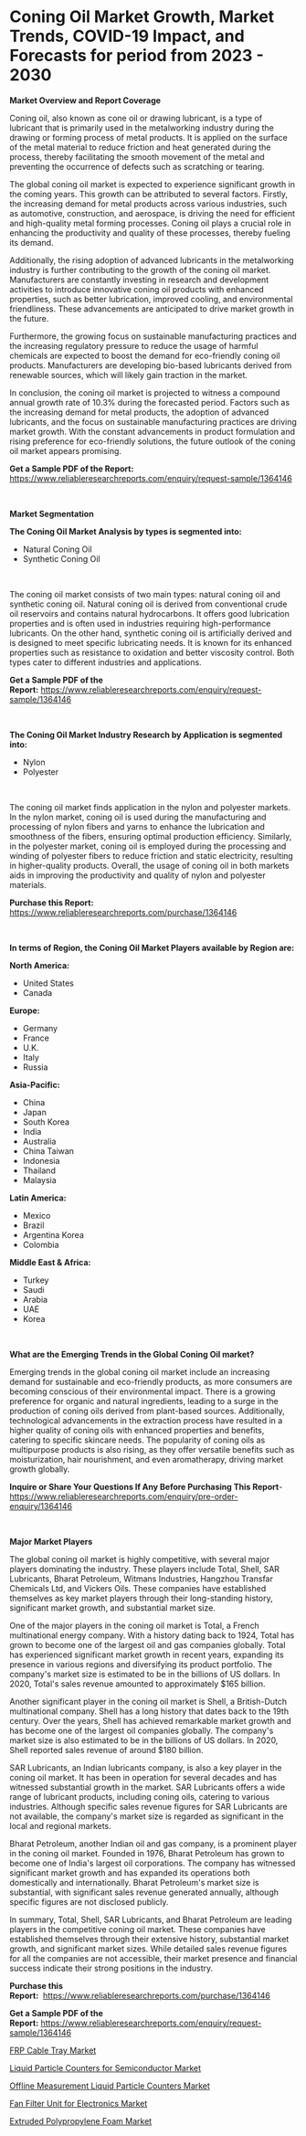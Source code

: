 <p><h1>Coning Oil Market Growth, Market Trends, COVID-19 Impact, and Forecasts for period from 2023 - 2030</h1></p><p><strong>Market Overview and Report Coverage</strong></p>
<p><p>Coning oil, also known as cone oil or drawing lubricant, is a type of lubricant that is primarily used in the metalworking industry during the drawing or forming process of metal products. It is applied on the surface of the metal material to reduce friction and heat generated during the process, thereby facilitating the smooth movement of the metal and preventing the occurrence of defects such as scratching or tearing.</p><p>The global coning oil market is expected to experience significant growth in the coming years. This growth can be attributed to several factors. Firstly, the increasing demand for metal products across various industries, such as automotive, construction, and aerospace, is driving the need for efficient and high-quality metal forming processes. Coning oil plays a crucial role in enhancing the productivity and quality of these processes, thereby fueling its demand.</p><p>Additionally, the rising adoption of advanced lubricants in the metalworking industry is further contributing to the growth of the coning oil market. Manufacturers are constantly investing in research and development activities to introduce innovative coning oil products with enhanced properties, such as better lubrication, improved cooling, and environmental friendliness. These advancements are anticipated to drive market growth in the future.</p><p>Furthermore, the growing focus on sustainable manufacturing practices and the increasing regulatory pressure to reduce the usage of harmful chemicals are expected to boost the demand for eco-friendly coning oil products. Manufacturers are developing bio-based lubricants derived from renewable sources, which will likely gain traction in the market.</p><p>In conclusion, the coning oil market is projected to witness a compound annual growth rate of 10.3% during the forecasted period. Factors such as the increasing demand for metal products, the adoption of advanced lubricants, and the focus on sustainable manufacturing practices are driving market growth. With the constant advancements in product formulation and rising preference for eco-friendly solutions, the future outlook of the coning oil market appears promising.</p></p>
<p><strong>Get a Sample PDF of the Report:</strong> <a href="https://www.reliableresearchreports.com/enquiry/request-sample/1364146">https://www.reliableresearchreports.com/enquiry/request-sample/1364146</a></p>
<p>&nbsp;</p>
<p><strong>Market Segmentation</strong></p>
<p><strong>The Coning Oil Market Analysis by types is segmented into:</strong></p>
<p><ul><li>Natural Coning Oil</li><li>Synthetic Coning Oil</li></ul></p>
<p>&nbsp;</p>
<p><p>The coning oil market consists of two main types: natural coning oil and synthetic coning oil. Natural coning oil is derived from conventional crude oil reservoirs and contains natural hydrocarbons. It offers good lubrication properties and is often used in industries requiring high-performance lubricants. On the other hand, synthetic coning oil is artificially derived and is designed to meet specific lubricating needs. It is known for its enhanced properties such as resistance to oxidation and better viscosity control. Both types cater to different industries and applications.</p></p>
<p><strong>Get a Sample PDF of the Report:</strong>&nbsp;<a href="https://www.reliableresearchreports.com/enquiry/request-sample/1364146">https://www.reliableresearchreports.com/enquiry/request-sample/1364146</a></p>
<p>&nbsp;</p>
<p><strong>The Coning Oil Market Industry Research by Application is segmented into:</strong></p>
<p><ul><li>Nylon</li><li>Polyester</li></ul></p>
<p>&nbsp;</p>
<p><p>The coning oil market finds application in the nylon and polyester markets. In the nylon market, coning oil is used during the manufacturing and processing of nylon fibers and yarns to enhance the lubrication and smoothness of the fibers, ensuring optimal production efficiency. Similarly, in the polyester market, coning oil is employed during the processing and winding of polyester fibers to reduce friction and static electricity, resulting in higher-quality products. Overall, the usage of coning oil in both markets aids in improving the productivity and quality of nylon and polyester materials.</p></p>
<p><strong>Purchase this Report:</strong>&nbsp; <a href="https://www.reliableresearchreports.com/purchase/1364146">https://www.reliableresearchreports.com/purchase/1364146</a></p>
<p>&nbsp;</p>
<p><strong>In terms of Region, the Coning Oil Market Players available by Region are:</strong></p>
<p>
    <p> <strong> North America: </strong>
        <ul>
            <li>United States</li>
            <li>Canada</li>
        </ul>
        </p> 
    <p> <strong> Europe: </strong>
        <ul>
            <li>Germany</li>
            <li>France</li>
            <li>U.K.</li>
            <li>Italy</li>
            <li>Russia</li>
        </ul>
        </p> 
    <p> <strong> Asia-Pacific: </strong>
        <ul>
            <li>China</li>
            <li>Japan</li>
            <li>South Korea</li>
            <li>India</li>
            <li>Australia</li>
            <li>China Taiwan</li>
            <li>Indonesia</li>
            <li>Thailand</li>
            <li>Malaysia</li>
        </ul>
        </p> 
    <p> <strong> Latin America: </strong>
        <ul>
            <li>Mexico</li>
            <li>Brazil</li>
            <li>Argentina Korea</li>
            <li>Colombia</li>
        </ul>
        </p> 
    <p> <strong> Middle East & Africa: </strong>
        <ul>
            <li>Turkey</li>
            <li>Saudi</li>
            <li>Arabia</li>
            <li>UAE</li>
            <li>Korea</li>
        </ul>
    </p>
    </p>
<p>&nbsp;</p>
<p><strong>What are the Emerging Trends in the Global Coning Oil market?</strong></p>
<p><p>Emerging trends in the global coning oil market include an increasing demand for sustainable and eco-friendly products, as more consumers are becoming conscious of their environmental impact. There is a growing preference for organic and natural ingredients, leading to a surge in the production of coning oils derived from plant-based sources. Additionally, technological advancements in the extraction process have resulted in a higher quality of coning oils with enhanced properties and benefits, catering to specific skincare needs. The popularity of coning oils as multipurpose products is also rising, as they offer versatile benefits such as moisturization, hair nourishment, and even aromatherapy, driving market growth globally.</p></p>
<p><strong>Inquire or Share Your Questions If Any Before Purchasing This Report</strong>- <a href="https://www.reliableresearchreports.com/enquiry/pre-order-enquiry/1364146">https://www.reliableresearchreports.com/enquiry/pre-order-enquiry/1364146</a></p>
<p>&nbsp;</p>
<p><strong>Major Market Players</strong></p>
<p><p>The global coning oil market is highly competitive, with several major players dominating the industry. These players include Total, Shell, SAR Lubricants, Bharat Petroleum, Witmans Industries, Hangzhou Transfar Chemicals Ltd, and Vickers Oils. These companies have established themselves as key market players through their long-standing history, significant market growth, and substantial market size.</p><p>One of the major players in the coning oil market is Total, a French multinational energy company. With a history dating back to 1924, Total has grown to become one of the largest oil and gas companies globally. Total has experienced significant market growth in recent years, expanding its presence in various regions and diversifying its product portfolio. The company's market size is estimated to be in the billions of US dollars. In 2020, Total's sales revenue amounted to approximately $165 billion.</p><p>Another significant player in the coning oil market is Shell, a British-Dutch multinational company. Shell has a long history that dates back to the 19th century. Over the years, Shell has achieved remarkable market growth and has become one of the largest oil companies globally. The company's market size is also estimated to be in the billions of US dollars. In 2020, Shell reported sales revenue of around $180 billion.</p><p>SAR Lubricants, an Indian lubricants company, is also a key player in the coning oil market. It has been in operation for several decades and has witnessed substantial growth in the market. SAR Lubricants offers a wide range of lubricant products, including coning oils, catering to various industries. Although specific sales revenue figures for SAR Lubricants are not available, the company's market size is regarded as significant in the local and regional markets.</p><p>Bharat Petroleum, another Indian oil and gas company, is a prominent player in the coning oil market. Founded in 1976, Bharat Petroleum has grown to become one of India's largest oil corporations. The company has witnessed significant market growth and has expanded its operations both domestically and internationally. Bharat Petroleum's market size is substantial, with significant sales revenue generated annually, although specific figures are not disclosed publicly.</p><p>In summary, Total, Shell, SAR Lubricants, and Bharat Petroleum are leading players in the competitive coning oil market. These companies have established themselves through their extensive history, substantial market growth, and significant market sizes. While detailed sales revenue figures for all the companies are not accessible, their market presence and financial success indicate their strong positions in the industry.</p></p>
<p><strong>Purchase this Report:</strong>&nbsp;&nbsp;<a href="https://www.reliableresearchreports.com/purchase/1364146">https://www.reliableresearchreports.com/purchase/1364146</a></p>
<p></p>
<p><strong>Get a Sample PDF of the Report:</strong>&nbsp;<a href="https://www.reliableresearchreports.com/enquiry/request-sample/1364146">https://www.reliableresearchreports.com/enquiry/request-sample/1364146</a></p>
<p><p><a href="https://github.com/dziulagalemab/Market-Research-Report-List-1/blob/main/frp-cable-tray-market.md">FRP Cable Tray Market</a></p><p><a href="https://medium.com/@dexterhayes2023/liquid-particle-counters-for-semiconductor-market-competitive-analysis-market-trends-and-forecast-b6f135f77363">Liquid Particle Counters for Semiconductor Market</a></p><p><a href="https://medium.com/@myrticecole/analyzing-offline-measurement-liquid-particle-counters-market-global-industry-perspective-and-9c10d716cc42">Offline Measurement Liquid Particle Counters Market</a></p><p><a href="https://medium.com/@germanbraun1929/fan-filter-unit-for-electronics-market-size-market-outlook-and-market-forecast-2023-to-2030-0d7ee561dd45">Fan Filter Unit for Electronics Market</a></p><p><a href="https://github.com/abbypearson7765/Market-Research-Report-List-1/blob/main/extruded-polypropylene-foam-market.md">Extruded Polypropylene Foam Market</a></p></p>